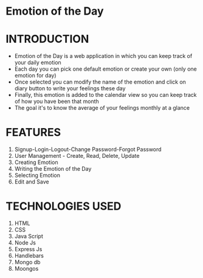 # Emotion of the Day

# INTRODUCTION

* Emotion of the Day is a web application in which you can keep track of your daily emotion 
* Each day you can pick one default emotion or create your own (only one emotion for day) 
* Once selected you can modify the name of the emotion and click on diary button to write 
your feelings these day 
* Finally, this emotion is added to the calendar view so you can keep track of how you have 
been that month 
* The goal it's to know the average of your feelings monthly at a glance

# FEATURES

1. Signup-Login-Logout-Change Password-Forgot Password 
2. User Management - Create, Read, Delete, Update 
3. Creating Emotion
4. Writing the Emotion of the Day
5. Selecting Emotion 
6. Edit and Save
 
# TECHNOLOGIES USED

1. HTML
2. CSS
3. Java Script
4. Node Js
5. Express Js
6. Handlebars
7. Mongo db
8. Moongos
